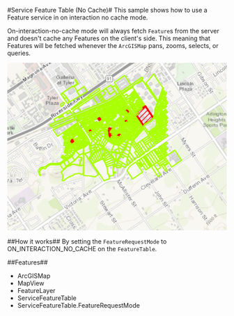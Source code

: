 #Service Feature Table (No Cache)#
This sample shows how to use a Feature service in on interaction no cache mode.

On-interaction-no-cache mode will always fetch `Feature`s from the server and doesn't cache any Features on the client's side. This meaning that Features will be fetched whenever the `ArcGISMap` pans, zooms, selects, or queries.

![](ServiceFeatureLayerNoCache.png)

##How it works##
By setting the `FeatureRequestMode` to ON_INTERACTION_NO_CACHE on the `FeatureTable`.

##Features##
- ArcGISMap
- MapView
- FeatureLayer
- ServiceFeatureTable
- ServiceFeatureTable.FeatureRequestMode
